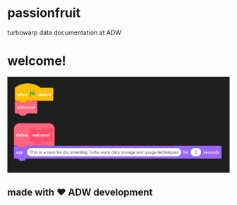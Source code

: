 # passionfruit
turbowarp data documentation at ADW
# welcome!
![pic1](https://github.com/ADW-Development/passionfruit/blob/main/images/pic1.png)
## made with ❤️ ADW development
